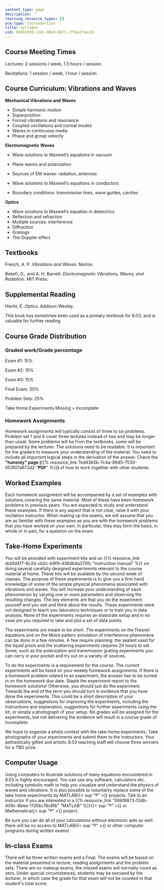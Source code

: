 ```yaml
---
content_type: page
description: ''
learning_resource_types: []
ocw_type: CourseSection
title: Syllabus
uid: 969339f8-118c-90e9-6871-cf5ba1feec81
---
```


Course Meeting Times
--------------------

Lectures: 2 sessions / week, 1.5 hours / session

Recitations: 1 session / week, 1 hour / session

Course Curriculum: Vibrations and Waves
---------------------------------------

**Mechanical Vibrations and Waves**

*   Simple harmonic motion
*   Superposition
*   Forced vibrations and resonance
*   Coupled oscillations and normal modes
*   Waves in continuous media
*   Phase and group velocity

**Electromagnetic Waves**

*   Wave solutions to Maxwell’s equations in vacuum
    
*   Plane waves and polarization
    
*   Sources of EM waves: radiation, antennas
    
*   Wave solutions to Maxwell’s equations in conductors
    
*   Boundary conditions: transmission lines, wave guides, cavities
    

**Optics**

*   Wave solutions to Maxwell’s equation in dielectrics
*   Reflection and refraction
*   Multiple sources: interference
*   Diffraction
*   Gratings
*   The Doppler effect

Textbooks
---------

French, A. P. _Vibrations and Waves._ Norton.

Bekefi, G., and A. H. Barrett. _Electromagnetic Vibrations, Waves, and Radiation._ MIT Press.

Supplemental Reading
--------------------

Hecht, E. _Optics._ Addison-Wesley.

This book has sometimes been used as a primary textbook for 8.03, and is valuable for further reading.

Course Grade Distribution
-------------------------

### Graded work/Grade percentage

Exam #1: 15%

Exam #2: 15%

Exam #3: 15%

Final Exam: 30%

Problem Sets: 25%

Take Home Experiments Missing = Incomplete

### Homework Assignments

Homework assignments will typically consist of three to six problems. Problem set 1 and 6 cover three lectures instead of two and may be longer than usual. Some problems will be from the textbooks, some will be prepared by the lecturer. The solutions need to be readable. It is important for the graders to measure your understanding of the material. You need to include all important logical steps in the derivation of the answer. Check the **"honesty" page (**{{% resource_link 7ed43b5b-7c4a-9945-7530-053f07a672d2 "**PDF**" %}}**)** of how to work together with other students.

Worked Examples
---------------

Each homework assignment will be accompanied by a set of examples with solutions covering the same material. Most of these have been homework problems in previous years. You are expected to study and understand these examples. If there is any aspect that is not clear, raise it with your recitation instructor. When making up the exams, we will assume that you are as familiar with these examples as you are with the homework problems that you have worked on your own. In particular, they may form the basis, in whole or in part, for a question on the exam.

Take-Home Experiments
---------------------

You will be provided with experiment kits and an {{% resource_link dcbfd417-8c2d-cb2c-b9f9-d36db4a370fc "instruction manual" %}} on doing several carefully designed experiments relevant to the course material at home. These kits will be available by the second week of classes. The purpose of these experiments is to give you a first hand knowledge of some of the simple physical phenomena associated with vibrations and waves. You will increase your understanding of each phenomenon by varying one or more parameters and observing the resulting changes. The key elements are that you do the experiment yourself and you see and think about the results. These experiments were not designed to teach you laboratory techniques or to train you in data analysis. None of the experiments requires an elaborate setup and in no case are you required to take and plot a set of data points.

The experiments are meant to be short. The experiments on the Fresnel equations and on the Moiré pattern simulation of interference phenomena can be done in a few minutes. A few require planning: the sealant used for the liquid prism and the scattering experiments requires 24 hours to set. Some, such as the polarization and transmission grating experiments you can carry in your pocket and try out on a variety of sources.

To do the experiments is a requirement for the course. The current experiments will be listed on your weekly homework assignments. If there is a homework problem related to an experiment, the answer has to be turned in on the homework due date. Staple the experiment report to the homework solutions! Otherwise, you should just do the experiment. Towards the end of the term you should turn in evidence that you have done the experiments. This could be a short description of your observations, suggestions for improving the experiments, including the instructions and explanation, suggestions for further experiments using the kit, or simply a photograph of your setup. No grades will be assigned for the experiments, but not delivering the evidence will result in a course grade of incomplete.

We hope to organize a photo contest with the take-home experiments. Take photographs of your experiments and submit them to the instructors. Your aethestically gifted and artistic 8.03 teaching staff will choose three winners for a TBD prize.

Computer Usage
--------------

Using computers to illustrate solutions of many equations encountered in 8.03 is highly encouraged. You can use any software, calculators etc. including symbolic math to help you visualize and understand the physics of waves and vibrations. It is also possible to voluntarily replace some of the take home experiments by MATLAB{{< sup "®" >}} projects. Talk to an instructor if you are interested in a {{% resource_link "06bf8873-f24b-409c-8bee-1130bc18c8fb" "MATLAB" %}}{{< sup "®" >}} or Mathematica{{< sup "®" >}} project.

Be sure you can do all of your calculations without electronic aids as well: there will be no access to MATLAB{{< sup "®" >}} or other computer programs during written exams!

In-class Exams
--------------

There will be three written exams and a Final. The exams will be based on the material presented in lecture, reading assignments and the problem sets. There are no makeup exams, the missed exams will normally count as zero. Under special circumstances, students may be excused by the lecturer, in which case the grade for that exam will not be counted in that student's total score.